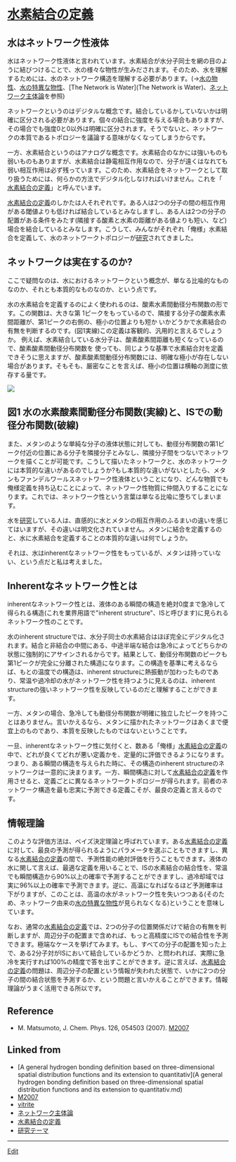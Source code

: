 ---
---
# [水素結合の定義](水素結合の定義)

## 水はネットワーク性液体

水はネットワーク性液体と言われています。水素結合が水分子同士を網の目のように結びつけることで、水の様々な物性が生みだされます。そのため、水を理解するためには、水のネットワーク構造を理解する必要があります。(→[水の物性](水の物性)、[水の特異な物性](水の特異な物性)、[The Network is Water](The Network is Water)、[ネットワーク主体論](ネットワーク主体論)を参照)



ネットワークというのはデジタルな概念です。結合しているかしていないかは明確に区分される必要があります。個々の結合に強度を与える場合もありますが、その場合でも強度0と0以外は明確に区分されます。そうでないと、ネットワークの本質であるトポロジーを議論する意味がなくなってしまうからです。



一方、水素結合というのはアナログな概念です。水素結合のなかには強いものも弱いものもありますが、水素結合は静電相互作用なので、分子が遠くはなれても弱い相互作用は必ず残っています。このため、水素結合をネットワークとして取り扱うためには、何らかの方法でデジタル化しなければいけません。これを「 [水素結合の定義](水素結合の定義)」と呼んでいます。



[水素結合の定義](水素結合の定義)のしかたは人それぞれです。ある人は2つの分子の間の相互作用がある閾値よりも低ければ結合しているとみなしますし、ある人は2つの分子の配置がある条件をみたす(隣接する酸素と水素の距離がある値よりも短い、など)場合を結合しているとみなします。こうして、みんながそれぞれ「俺様」水素結合を定義して、水のネットワークトポロジーが[研究](研究)されてきました。



## ネットワークは実在するのか?

ここで疑問なのは、水におけるネットワークという概念が、単なる比喩的なものなのか、それとも本質的なものなのか、という点です。



水の水素結合を定義するのによく使われるのは、酸素水素間動径分布関数の形です。この関数は、大きな第 1ピークをもっているので、隣接する分子の酸素水素間距離が、第1ピークの右側の、極小の位置よりも短か いかどうかで水素結合の有無を判断するのです。(図1実線)この定義は客観的、汎用的と言えるでしょうか。 例えば、水素結合している水分子は、酸素酸素間距離も短くなっているので、酸素酸素間動径分布関数を 使っても、同じような基準で水素結合対を定義できそうに思えますが、酸素酸素間動径分布関数には、明確な極小が存在しない場合があります。そもそも、厳密なことを言えば、極小の位置は横軸の測度に依存する量です。

![](https://i.gyazo.com/335cb4adf570e5d6d42e420f39f522c1.png)

## 図1 水の水素酸素間動径分布関数(実線)と、ISでの動径分布関数(破線)



また、メタンのような単純な分子の液体状態に対しても、動径分布関数の第1ピーク付近の位置にある分子を隣接分子とみなし、隣接分子間をつないでネットワークを描くことが可能です。こうして描いたネットワークと、水のネットワークには本質的な違いがあるのでしょうか?もし本質的な違いがないとしたら、メタンもファンデルワールスネットワーク性液体ということになり、どんな物質でも俺様定義を持ち込むことによって、ネットワーク性物質に仲間入りすることになります。これでは、ネットワーク性という言葉は単なる比喩に堕ちてしまいます。



水を[研究](研究)している人は、直感的に水とメタンの相互作用のふるまいの違いを感じてはいますが、その違いは明文化されていません。メタンに結合を定義するのと、水に水素結合を定義することの本質的な違いは何でしょうか。



それは、水はinherentなネットワーク性をもっているが、メタンは持っていない、という点だと私は考えました。



## Inherentなネットワーク性とは

inherentなネットワーク性とは、液体のある瞬間の構造を絶対0度まで急冷して得られる構造(これを業界用語で"inherent structure"、ISと呼びます)に見られるネットワーク性のことです。



水のinherent structureでは、水分子同士の水素結合はほぼ完全にデジタル化されます。結合と非結合の中間にある、中途半端な結合は急冷によってどちらかの状態に強制的にアサインされるからです。結果として、動径分布関数のピークも第1ピークが完全に分離された構造になります。この構造を基準に考えるならば、もとの温度での構造は、inherent structureに熱振動が加わったものであり、常温や過冷却の水がネットワーク性を持つように見えるのは、inherent structureの強いネットワーク性を反映しているのだと理解することができます。



一方、メタンの場合、急冷しても動径分布関数が明確に独立したピークを持つことはありません。言いかえるなら、メタンに描かれたネットワークはあくまで便宜上のものであり、本質を反映したものではないということです。



一旦、inherentなネットワーク性に気付くと、数ある「俺様」[水素結合の定義](水素結合の定義)の中で、どれが良くてどれが悪い定義かを、定量的に評価できるようになります。つまり、ある瞬間の構造を与えられた時に、その構造のinherent structureのネットワークは一意的に決まります。一方、瞬間構造に対して[水素結合の定義](水素結合の定義)を作用させると、定義ごとに異なるネットワークトポロジーが得られます。前者のネットワーク構造を最も忠実に予測できる定義こそが、最良の定義と言えるのです。



## 情報理論

このような評価方法は、ベイズ決定理論と呼ばれています。ある[水素結合の定義](水素結合の定義)に対して、最良の予測が得られるようにパラメータを選ぶこともできますし、異なる[水素結合の定義](水素結合の定義)の間で、予測性能の絶対評価を行うこともできます。液体の水に関して言えば、最適な定義を用いることで、ISの水素結合の結合性を、常温でも瞬間構造から90%以上の確率で予測することができますし、過冷却域では実に96%以上の確率で予測できます。逆に、高温になればなるほど予測確率は下がりますが、このことは、高温の水がネットワーク性を失いつつある(そのため、ネットワーク由来の[水の特異な物性](水の特異な物性)が見られなくなる)ということを意味しています。



なお、通常の[水素結合の定義](水素結合の定義)では、2つの分子の位置関係だけで結合の有無を判断しますが、周辺分子の配置まで含めれば、もっと高精度にISでの結合性を予測できます。極端なケースを挙げてみます。もし、すべての分子の配置を知った上で、ある2分子対がISにおいて結合しているかどうか、と問われれば、実際に急冷を実行すれば100%の精度で答を出すことができます。逆に言えば、[水素結合の定義](水素結合の定義)の問題は、周辺分子の配置という情報が失われた状態で、いかに2つの分子の間の結合状態を予測するか、という問題と言いかえることができます。情報理論がうまく活用できる所以です。



## Reference


* M. Matsumoto, J. Chem. Phys. 126, 054503 (2007). [M2007](M2007)



## Linked from

* [A general hydrogen bonding definition based on three-dimensional spatial distribution functions and its extension to quantitativ](A general hydrogen bonding definition based on three-dimensional spatial distribution functions and its extension to quantitativ.md)
* [M2007](M2007.md)
* [vitrite](vitrite.md)
* [ネットワーク主体論](ネットワーク主体論.md)
* [水素結合の定義](水素結合の定義.md)
* [研究テーマ](研究テーマ.md)


----
[Edit](https://github.com/vitroid/vitroid.github.io/edit/master/MD/水素結合の定義.md)
